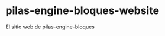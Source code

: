 # pilas-engine-bloques-website
El sitio web de pilas-engine-bloques




































